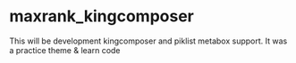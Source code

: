 # maxrank_kingcomposer
This will be development kingcomposer and piklist metabox support. It was a practice theme &amp; learn code
